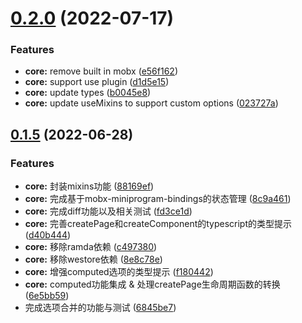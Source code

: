 # [0.2.0](https://github.com/charrue/vump/compare/v0.1.5...v0.2.0) (2022-07-17)


### Features

* **core:** remove built in mobx ([e56f162](https://github.com/charrue/vump/commit/e56f16218578d3c4f48425bc82b648717dd3c067))
* **core:** support use plugin ([d1d5e15](https://github.com/charrue/vump/commit/d1d5e15c65d5d5b47ae9611f24a3560de42c7751))
* **core:** update types ([b0045e8](https://github.com/charrue/vump/commit/b0045e83e50cb0d7f2ec09afdfc5ae3152884aa2))
* **core:** update useMixins to support custom options ([023727a](https://github.com/charrue/vump/commit/023727a18bbab4374bf1c7af9112927025b895bc))



## [0.1.5](https://github.com/charrue/vump/compare/6845be7de1259696d1b8e5c86b0bc9cb314e9577...v0.1.5) (2022-06-28)


### Features

* **core:** 封装mixins功能 ([88169ef](https://github.com/charrue/vump/commit/88169efc34fe8d71990ce47b10dab8845f579e57))
* **core:** 完成基于mobx-miniprogram-bindings的状态管理 ([8c9a461](https://github.com/charrue/vump/commit/8c9a4617fa6492591d898e6e1d5ca3b151d8206b))
* **core:** 完成diff功能以及相关测试 ([fd3ce1d](https://github.com/charrue/vump/commit/fd3ce1d0ab7af1a103a22b832121b8505a2ab9ce))
* **core:** 完善createPage和createComponent的typescript的类型提示 ([d40b444](https://github.com/charrue/vump/commit/d40b444271fd14ce54f4fbbce7d5b4356b854ad0))
* **core:** 移除ramda依赖 ([c497380](https://github.com/charrue/vump/commit/c497380ea77fa89cfc03b8de3fc208206278c69e))
* **core:** 移除westore依赖 ([8e8c78e](https://github.com/charrue/vump/commit/8e8c78e989a810e5dbc29df52d8661964dd21693))
* **core:** 增强computed选项的类型提示 ([f180442](https://github.com/charrue/vump/commit/f18044256ef4cdc2ce48347fa3c50bdeaa025451))
* **core:** computed功能集成 & 处理createPage生命周期函数的转换 ([6e5bb59](https://github.com/charrue/vump/commit/6e5bb59d438e0f0d67b16745e7841e02289aba79))
* 完成选项合并的功能与测试 ([6845be7](https://github.com/charrue/vump/commit/6845be7de1259696d1b8e5c86b0bc9cb314e9577))




